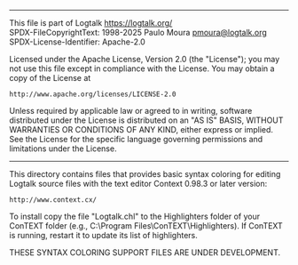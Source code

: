 ________________________________________________________________________

This file is part of Logtalk <https://logtalk.org/>  
SPDX-FileCopyrightText: 1998-2025 Paulo Moura <pmoura@logtalk.org>  
SPDX-License-Identifier: Apache-2.0

Licensed under the Apache License, Version 2.0 (the "License");
you may not use this file except in compliance with the License.
You may obtain a copy of the License at

    http://www.apache.org/licenses/LICENSE-2.0

Unless required by applicable law or agreed to in writing, software
distributed under the License is distributed on an "AS IS" BASIS,
WITHOUT WARRANTIES OR CONDITIONS OF ANY KIND, either express or implied.
See the License for the specific language governing permissions and
limitations under the License.
________________________________________________________________________


This directory contains files that provides basic syntax coloring for 
editing Logtalk source files with the text editor Context 0.98.3 or 
later version:

	http://www.context.cx/

To install copy the file "Logtalk.chl" to the Highlighters folder of 
your ConTEXT folder (e.g., C:\Program Files\ConTEXT\Highlighters). If 
ConTEXT is running, restart it to update its list of highlighters.


THESE SYNTAX COLORING SUPPORT FILES ARE UNDER DEVELOPMENT.
